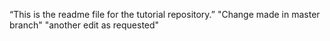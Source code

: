 “This is the readme file for the tutorial repository.”
"Change made in master branch"
"another edit as requested"